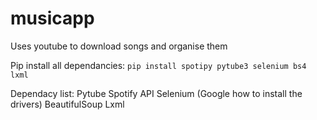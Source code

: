 # musicapp
Uses youtube to download songs and organise them

Pip install all dependancies:
`pip install spotipy pytube3 selenium bs4 lxml`

Dependacy list:
Pytube
Spotify API
Selenium (Google how to install the drivers)
BeautifulSoup
Lxml
